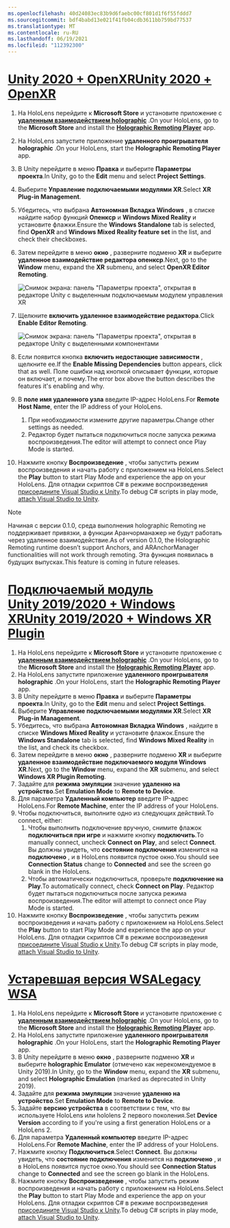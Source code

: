 ```yaml
---
ms.openlocfilehash: 40d24083ec83b9d6faebc00cf801d1f6f55fddd7
ms.sourcegitcommit: bdf4babd13e021f41fb04cdb3611bb759bd77537
ms.translationtype: MT
ms.contentlocale: ru-RU
ms.lasthandoff: 06/19/2021
ms.locfileid: "112392300"
---
```

# <a name="unity-2020--openxr"></a>[<span data-ttu-id="02ecd-101">Unity 2020 + OpenXR</span><span class="sxs-lookup"><span data-stu-id="02ecd-101">Unity 2020 + OpenXR</span></span>](#tab/openxr)

1. <span data-ttu-id="02ecd-102">На HoloLens перейдите к **Microsoft Store** и установите приложение с **[удаленным взаимодействием holographic](https://www.microsoft.com/store/p/holographic-remoting-player/9nblggh4sv40)** .</span><span class="sxs-lookup"><span data-stu-id="02ecd-102">On your HoloLens, go to the **Microsoft Store** and install the **[Holographic Remoting Player](https://www.microsoft.com/store/p/holographic-remoting-player/9nblggh4sv40)** app.</span></span>
1. <span data-ttu-id="02ecd-103">На HoloLens запустите приложение **удаленного проигрывателя holographic** .</span><span class="sxs-lookup"><span data-stu-id="02ecd-103">On your HoloLens, start the **Holographic Remoting Player** app.</span></span>
1. <span data-ttu-id="02ecd-104">В Unity перейдите в меню **Правка** и выберите **Параметры проекта**.</span><span class="sxs-lookup"><span data-stu-id="02ecd-104">In Unity, go to the **Edit** menu and select **Project Settings**.</span></span>
1. <span data-ttu-id="02ecd-105">Выберите **Управление подключаемыми модулями XR**.</span><span class="sxs-lookup"><span data-stu-id="02ecd-105">Select **XR Plug-in Management**.</span></span>
1. <span data-ttu-id="02ecd-106">Убедитесь, что выбрана **Автономная Вкладка Windows** , в списке найдите набор функций **Опенкср** и **Windows Mixed Reality** и установите флажки.</span><span class="sxs-lookup"><span data-stu-id="02ecd-106">Ensure the **Windows Standalone** tab is selected, find **OpenXR** and **Windows Mixed Reality feature set** in the list, and check their checkboxes.</span></span>
1. <span data-ttu-id="02ecd-107">Затем перейдите в меню **окно** , разверните подменю **XR** и выберите **удаленное взаимодействие редактора опенкср**.</span><span class="sxs-lookup"><span data-stu-id="02ecd-107">Next, go to the **Window** menu, expand the **XR** submenu, and select **OpenXR Editor Remoting**.</span></span>

    ![Снимок экрана: панель "Параметры проекта", открытая в редакторе Unity с выделенным подключаемым модулем управления XR](../images/openxr-features-img-02.png)

1. <span data-ttu-id="02ecd-109">Щелкните **включить удаленное взаимодействие редактора**.</span><span class="sxs-lookup"><span data-stu-id="02ecd-109">Click **Enable Editor Remoting**.</span></span>

    ![Снимок экрана: панель "Параметры проекта", открытая в редакторе Unity с выделенными компонентами](../images/openxr-features-img-03.png)

1. <span data-ttu-id="02ecd-111">Если появится кнопка **включить недостающие зависимости** , щелкните ее.</span><span class="sxs-lookup"><span data-stu-id="02ecd-111">If the **Enable Missing Dependencies** button appears, click that as well.</span></span> <span data-ttu-id="02ecd-112">Поле ошибки над кнопкой описывает функции, которые он включает, и почему.</span><span class="sxs-lookup"><span data-stu-id="02ecd-112">The error box above the button describes the features it's enabling and why.</span></span>
1. <span data-ttu-id="02ecd-113">В **поле имя удаленного узла** введите IP-адрес HoloLens.</span><span class="sxs-lookup"><span data-stu-id="02ecd-113">For **Remote Host Name**, enter the IP address of your HoloLens.</span></span>
   1. <span data-ttu-id="02ecd-114">При необходимости измените другие параметры.</span><span class="sxs-lookup"><span data-stu-id="02ecd-114">Change other settings as needed.</span></span>
   1. <span data-ttu-id="02ecd-115">Редактор будет пытаться подключиться после запуска режима воспроизведения.</span><span class="sxs-lookup"><span data-stu-id="02ecd-115">The editor will attempt to connect once Play Mode is started.</span></span>
1. <span data-ttu-id="02ecd-116">Нажмите кнопку **Воспроизведение** , чтобы запустить режим воспроизведения и начать работу с приложением на HoloLens.</span><span class="sxs-lookup"><span data-stu-id="02ecd-116">Select the **Play** button to start Play Mode and experience the app on your HoloLens.</span></span> <span data-ttu-id="02ecd-117">Для отладки скриптов C# в режиме воспроизведения [присоедините Visual Studio к Unity](/visualstudio/gamedev/unity/get-started/using-visual-studio-tools-for-unity?pivots=windows).</span><span class="sxs-lookup"><span data-stu-id="02ecd-117">To debug C# scripts in play mode, [attach Visual Studio to Unity](/visualstudio/gamedev/unity/get-started/using-visual-studio-tools-for-unity?pivots=windows).</span></span>

> [!NOTE]
> <span data-ttu-id="02ecd-118">Начиная с версии 0.1.0, среда выполнения holographic Remoting не поддерживает привязки, а функции Аранчорманажер не будут работать через удаленное взаимодействие.</span><span class="sxs-lookup"><span data-stu-id="02ecd-118">As of version 0.1.0, the Holographic Remoting runtime doesn’t support Anchors, and ARAnchorManager functionalities will not work through remoting.</span></span>  <span data-ttu-id="02ecd-119">Эта функция появилась в будущих выпусках.</span><span class="sxs-lookup"><span data-stu-id="02ecd-119">This feature is coming in future releases.</span></span>

# <a name="unity-20192020--windows-xr-plugin"></a>[<span data-ttu-id="02ecd-120">Подключаемый модуль Unity 2019/2020 + Windows XR</span><span class="sxs-lookup"><span data-stu-id="02ecd-120">Unity 2019/2020 + Windows XR Plugin</span></span>](#tab/winxr)

1. <span data-ttu-id="02ecd-121">На HoloLens перейдите к **Microsoft Store** и установите приложение с **[удаленным взаимодействием holographic](https://www.microsoft.com/store/p/holographic-remoting-player/9nblggh4sv40)** .</span><span class="sxs-lookup"><span data-stu-id="02ecd-121">On your HoloLens, go to the **Microsoft Store** and install the **[Holographic Remoting Player](https://www.microsoft.com/store/p/holographic-remoting-player/9nblggh4sv40)** app.</span></span>
1. <span data-ttu-id="02ecd-122">На HoloLens запустите приложение **удаленного проигрывателя holographic** .</span><span class="sxs-lookup"><span data-stu-id="02ecd-122">On your HoloLens, start the **Holographic Remoting Player** app.</span></span>
1. <span data-ttu-id="02ecd-123">В Unity перейдите в меню **Правка** и выберите **Параметры проекта**.</span><span class="sxs-lookup"><span data-stu-id="02ecd-123">In Unity, go to the **Edit** menu and select **Project Settings**.</span></span>
1. <span data-ttu-id="02ecd-124">Выберите **Управление подключаемыми модулями XR**.</span><span class="sxs-lookup"><span data-stu-id="02ecd-124">Select **XR Plug-in Management**.</span></span>
1. <span data-ttu-id="02ecd-125">Убедитесь, что выбрана **Автономная Вкладка Windows** , найдите в списке **Windows Mixed Reality** и установите флажок.</span><span class="sxs-lookup"><span data-stu-id="02ecd-125">Ensure the **Windows Standalone** tab is selected, find **Windows Mixed Reality** in the list, and check its checkbox.</span></span>
1. <span data-ttu-id="02ecd-126">Затем перейдите в меню **окно** , разверните подменю **XR** и выберите **удаленное взаимодействие подключаемого модуля Windows XR**.</span><span class="sxs-lookup"><span data-stu-id="02ecd-126">Next, go to the **Window** menu, expand the **XR** submenu, and select **Windows XR Plugin Remoting**.</span></span>
1. <span data-ttu-id="02ecd-127">Задайте для **режима эмуляции** значение **удаленно на устройство**.</span><span class="sxs-lookup"><span data-stu-id="02ecd-127">Set **Emulation Mode** to **Remote to Device**.</span></span>
1. <span data-ttu-id="02ecd-128">Для параметра **Удаленный компьютер** введите IP-адрес HoloLens.</span><span class="sxs-lookup"><span data-stu-id="02ecd-128">For **Remote Machine**, enter the IP address of your HoloLens.</span></span>
1. <span data-ttu-id="02ecd-129">Чтобы подключиться, выполните одно из следующих действий.</span><span class="sxs-lookup"><span data-stu-id="02ecd-129">To connect, either:</span></span>
   1. <span data-ttu-id="02ecd-130">Чтобы выполнить подключение вручную, снимите флажок **подключиться при игре** и нажмите кнопку **подключить**.</span><span class="sxs-lookup"><span data-stu-id="02ecd-130">To manually connect, uncheck **Connect on Play**, and select **Connect**.</span></span> <span data-ttu-id="02ecd-131">Вы должны увидеть, что **состояние подключения** изменится на **подключено** , и в HoloLens появится пустое окно.</span><span class="sxs-lookup"><span data-stu-id="02ecd-131">You should see **Connection Status** change to **Connected** and see the screen go blank in the HoloLens.</span></span>
   1. <span data-ttu-id="02ecd-132">Чтобы автоматически подключиться, проверьте **подключение на Play**.</span><span class="sxs-lookup"><span data-stu-id="02ecd-132">To automatically connect, check **Connect on Play**.</span></span> <span data-ttu-id="02ecd-133">Редактор будет пытаться подключиться после запуска режима воспроизведения.</span><span class="sxs-lookup"><span data-stu-id="02ecd-133">The editor will attempt to connect once Play Mode is started.</span></span>
1. <span data-ttu-id="02ecd-134">Нажмите кнопку **Воспроизведение** , чтобы запустить режим воспроизведения и начать работу с приложением на HoloLens.</span><span class="sxs-lookup"><span data-stu-id="02ecd-134">Select the **Play** button to start Play Mode and experience the app on your HoloLens.</span></span> <span data-ttu-id="02ecd-135">Для отладки скриптов C# в режиме воспроизведения [присоедините Visual Studio к Unity](/visualstudio/gamedev/unity/get-started/using-visual-studio-tools-for-unity?pivots=windows).</span><span class="sxs-lookup"><span data-stu-id="02ecd-135">To debug C# scripts in play mode, [attach Visual Studio to Unity](/visualstudio/gamedev/unity/get-started/using-visual-studio-tools-for-unity?pivots=windows).</span></span>

# <a name="legacy-wsa"></a>[<span data-ttu-id="02ecd-136">Устаревшая версия WSA</span><span class="sxs-lookup"><span data-stu-id="02ecd-136">Legacy WSA</span></span>](#tab/wsa)

1. <span data-ttu-id="02ecd-137">На HoloLens перейдите к **Microsoft Store** и установите приложение с **[удаленным взаимодействием holographic](https://www.microsoft.com/store/p/holographic-remoting-player/9nblggh4sv40)** .</span><span class="sxs-lookup"><span data-stu-id="02ecd-137">On your HoloLens, go to the **Microsoft Store** and install the **[Holographic Remoting Player](https://www.microsoft.com/store/p/holographic-remoting-player/9nblggh4sv40)** app.</span></span>
1. <span data-ttu-id="02ecd-138">На HoloLens запустите приложение **удаленного проигрывателя holographic** .</span><span class="sxs-lookup"><span data-stu-id="02ecd-138">On your HoloLens, start the **Holographic Remoting Player** app.</span></span>
1. <span data-ttu-id="02ecd-139">В Unity перейдите в меню **окно** , разверните подменю **XR** и выберите **holographic Emulator** (отмечено как нерекомендуемое в Unity 2019).</span><span class="sxs-lookup"><span data-stu-id="02ecd-139">In Unity, go to the **Window** menu, expand the **XR** submenu, and select **Holographic Emulation** (marked as deprecated in Unity 2019).</span></span>
1. <span data-ttu-id="02ecd-140">Задайте для **режима эмуляции** значение **удаленно на устройство**.</span><span class="sxs-lookup"><span data-stu-id="02ecd-140">Set **Emulation Mode** to **Remote to Device**.</span></span>
1. <span data-ttu-id="02ecd-141">Задайте **версию устройства** в соответствии с тем, что вы используете HoloLens или hololens 2 первого поколения.</span><span class="sxs-lookup"><span data-stu-id="02ecd-141">Set **Device Version** according to if you're using a first generation HoloLens or a HoloLens 2.</span></span>
1. <span data-ttu-id="02ecd-142">Для параметра **Удаленный компьютер** введите IP-адрес HoloLens.</span><span class="sxs-lookup"><span data-stu-id="02ecd-142">For **Remote Machine**, enter the IP address of your HoloLens.</span></span>
1. <span data-ttu-id="02ecd-143">Нажмите кнопку **Подключиться**.</span><span class="sxs-lookup"><span data-stu-id="02ecd-143">Select **Connect**.</span></span> <span data-ttu-id="02ecd-144">Вы должны увидеть, что **состояние подключения** изменится на **подключено** , и в HoloLens появится пустое окно.</span><span class="sxs-lookup"><span data-stu-id="02ecd-144">You should see **Connection Status** change to **Connected** and see the screen go blank in the HoloLens.</span></span>
1. <span data-ttu-id="02ecd-145">Нажмите кнопку **Воспроизведение** , чтобы запустить режим воспроизведения и начать работу с приложением на HoloLens.</span><span class="sxs-lookup"><span data-stu-id="02ecd-145">Select the **Play** button to start Play Mode and experience the app on your HoloLens.</span></span> <span data-ttu-id="02ecd-146">Для отладки скриптов C# в режиме воспроизведения [присоедините Visual Studio к Unity](/visualstudio/gamedev/unity/get-started/using-visual-studio-tools-for-unity?pivots=windows).</span><span class="sxs-lookup"><span data-stu-id="02ecd-146">To debug C# scripts in play mode, [attach Visual Studio to Unity](/visualstudio/gamedev/unity/get-started/using-visual-studio-tools-for-unity?pivots=windows).</span></span>
